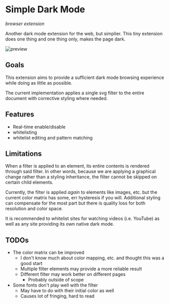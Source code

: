 # Simple Dark Mode
*browser extension*

Another dark mode extension for the web, but simplier.
This tiny extension does one thing and one thing only, makes the page dark.

![preview](preview.png)

## Goals

This extension aims to provide a sufficient dark mode browsing experience
while doing as little as possible.

The current implementation applies a single svg filter to the entire document
with corrective styling where needed.

## Features

* Real-time enable/disable
* whitelisting
* whitelist editing and pattern matching

## Limitations

When a filter is applied to an element, its entire contents is rendered through said filter.
In other words, because we are applying a graphical change rather than a styling inheritance,
the filter cannot be skipped on certain child elements.

Currently, the filter is applied *again* to elements like images, etc.
but the current color matrix has some, err hysteresis if you will.
Additional styling can compensate for the most part but there is quality loss for both
resolution and color space.

It is recommended to whitelist sites for watching videos (i.e. YouTube) as well as any site
providing its own native dark mode.

## TODOs

* The color matrix can be improved
  * I don't know much about color mapping, etc. and thought this was a good start
  * Multiple filter elements may provide a more reliable result
  * Different filter may work better on different pages
    * Probably outside of scope
* Some fonts don't play well with the filter
  * May have to do with their initial color as well
  * Causes lot of fringing, hard to read
